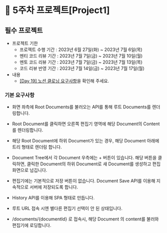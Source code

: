# 📌 5주차 프로젝트[Project1]

## 필수 프로젝트

- 프로젝트 기한
  - 프로젝트 수행 기간 : 2023년 6월 27일(화) ~ 2023년 7월 6일(목)
  - 멘티 코드 리뷰 기간 : 2023년 7월 7일(금) ~ 2023년 7월 10일(월)
  - 멘토 코드 리뷰 기간 : 2023년 7월 7일(금) ~ 2023년 7월 13일(목)
  - 코드 리뷰 반영 기간 : 2023년 7월 14일(금) ~ 2023년 7월 17일(월)
- 내용
  - [[Day 19] 노션 클로닝 요구사항](https://school.programmers.co.kr/app/courses/17516/curriculum/lessons/196456#part-46365)을 확인해 주세요.

### 기본 요구사항

- 화면 좌측에 Root Documents를 불러오는 API를 통해 루트 Documents를 렌더링합니다.

- Root Document를 클릭하면 오른쪽 편집기 영역에 해당 Document의 Content를 렌더링합니다.

- 해당 Root Document에 하위 Document가 있는 경우, 해당 Document 아래에 트리 형태로 렌더링 합니다.

- Document Tree에서 각 Document 우측에는 + 버튼이 있습니다. 해당 버튼을 클릭하면, 클릭한 Document의 하위 Document로 새 Document를 생성하고 편집화면으로 넘깁니다.

- 편집기에는 기본적으로 저장 버튼이 없습니다. Document Save API를 이용해 지속적으로 서버에 저장되도록 합니다.

- History API를 이용해 SPA 형태로 만듭니다.

- 루트 URL 접속 시엔 별다른 편집기 선택이 안 된 상태입니다.

- /documents/{documentId} 로 접속시, 해당 Document 의 content를 불러와 편집기에 로딩합니다.
